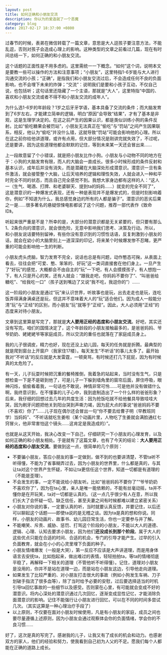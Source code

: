 ```yaml
---
layout: post
title: 如何正确和小朋友交流
description: 你以为的爱造就了一个恶魔
category: blog
date: 2017-02-17 18:37:00 +0800
---
```



过春节的时候，表弟在微信转载了一篇文章，意思是大人逗孩子要注意方法，不能乱逗，否则对孩子会造成心理上的影响。这种类型的文章之前看过几篇，现在有时间总结一下，如何正确的和小朋友交流。

这个话题的正面性是不用多虑的。这里需统一一下概念。“如何”这个词，说明本文是要教一些可以操作的方法和注意事项；“小朋友”，这里特指1-6岁能与大人进行沟通交流的小孩；“正确”，是指我们和小朋友交流过后，不会造成任何不良的负面影响，也不会埋下未来的炸弹；“交流”：说明我们是要和小孩子互动，不仅自己说，也包括听；这句话里还隐藏了一个主语，那就是“大人”，这里特指“中国的、喜欢和小朋友交流或者不得不和小朋友交流的成年人”。

为什么选1-6岁的年龄段？1岁之后牙牙学语，基本具备了交流的条件；而大脑发育到了6岁左右，才能建立简单的逻辑，明白“原因”会导致“结果”，才有了基本是非观，这是生理学决定的。在这之前产生的因果认识，都是类似训练小狗的条件反射。比如“偷吃糖果会被罚站”，小朋友无法真正在“偷吃”与“罚站”之间产生因果联系，相反，他认为“偷吃”并没什么错，这就导致“罚站”可能会影响他的心理。所以在这之前你给他讲道理，或许有点用，但大部分情况是刚讲完就失效了，不过呢，还是要讲，因为这些道理他都会默默的记住，等到未来某一天还会冒出来……

上一段故意留了个小错误，就是把小朋友比作小狗。小朋友与小动物不同的地方在于：小狗的大脑发育有限，而人的大脑会一直成长。很多小时候形成的条件反射和基本认识，成年后并没有消失，而是潜藏在大脑深处形成潜意识。潜意识一旦有条件激活，就会接管整个大脑，让后天培养的逻辑和理性失效，人就会进入一种和平时完全不同的状态，而且自己完全感觉不到。我想大家身边都有这样的人：“这人一（生气、喝酒、打牌、和老婆聊天、提到ta的妈妈……）就变的完全不同了”，这是潜意识的一种爆发式表现，还有一种是表现并不是爆发式的，但是时刻影响着你，例如“不知道为什么，我总感觉身边的所有的人都是骗子”。潜意识的恶劣后果之一是……很多著名的悬疑惊悚电影都说了这个问题，推荐一部代表作《致命ID》。

听起来很严重是不是？所幸的是，大部分的潜意识都是无关紧要的，但只要有那么1、2条负向的潜意识，就会很危险，无意中影响我们思考、决策及行动。所以，和小朋友说话要特别留神，有些你没有意识到的习惯性话语，反复刺激到小朋友的话，就会在幼小的大脑里刻上一道深深的印记，将来某个时候爆发惨不忍睹，更严重的可能会影响他一生的判断。

小朋友虎头虎脑，智力发育不完全，说话也总是有问题，动作憨态可掬，从表面上看去，往往会把“可爱、憨、笨笨的、好玩”这一类词直接套在他们身上。一旦产生了“好玩”的感觉，大概都会不由自主的“玩”一下吧，有人会摸摸孩子，有人想抱一下，有人只是开心的笑，还有人就会：“跟我走吧，你妈妈不要你了”、“叫爸爸给糖吃”、“给我吃一口”（孩子送到嘴边了又说“我不吃，我逗你的”）……

这一阶段的小朋友是通过“玩”来认识世界，听故事也是玩，出去走走也是玩，连吃饭弄得满身满桌还是玩，但这并不意味着大人的“玩”适合他们。因为成人一般能分清“玩”与“正经”的区别，而小朋友“玩”就等于“正经”。因此，大人必须用“正经”的态度来对待小朋友。

文章到这里算是写完了，那就是**大人要用正经的态度和小朋友交流**。好吧，其实还没有写完。咱们的国情决定了，这个年龄段的小朋友接触最多的，是爸爸妈妈、爷爷奶奶、姥姥姥爷等家庭成员，所以交流的重任也就落在了家庭成员身上。

我的儿子很调皮，精力也好，现在还没上幼儿园，每天的任务就是折腾。最典型的就是爬到窗台上开窗户（我家住17楼）。每天发生“不听话”的事儿太多了。最开始我对“不听话”的反应就是大发雷霆，一顿臭骂，有时候还打几下屁屁，因为有时候真的太危险了。

有一天，儿子玩耍时候把沉重的餐椅推倒，我着急的站起来，当时没有生气，只是想检查一下是不是砸到他了，可是儿子一下躲到墙角里的窗帘后面，屏住呼吸，眼神闪烁，偷偷看着我，一句话也不敢说，神情非常可怜……可是他并没有做错什么啊，我终意识到，在不懂事的儿子心中，我到底制造出了一个什么样的爸爸形象？后来，我仔细的回想过去几年的共度生活：因为抢饭吃就不给他餐具导致哇哇大哭，因为刷牙问题把他关到阳台哭到声嘶力竭，因为屁大点的事说“爸爸妈妈不要（不喜欢）你了”……儿子现在偶尔还会冒出一句“你不要去给曹子明（早教班同学）当妈妈”、“不听话就吃生姜啦（某个动画片里，人物吃了生姜就会满脸通红七窍冒火，他非常害怕这个镜头……这肯定是我造成的）”。

也就是从这天开始，我决心改变一下自己，仔细研究一下小朋友的心理发育，以及如何正确的和小朋友相处。于是就有了这篇文章，也有了今天的结论：**大人要用正经的态度和小朋友交流**。要做到这一点，很简单的几个原则：

* 不要骗小朋友，答应小朋友的事一定做到，做不到的也要讲清楚，不管ta听不听得懂，不能为了省事糊弄过去，因为小朋友的世界里，什么都是真的，与其让ta对这个世界产生怀疑，不如让ta更信任这个世界，知道一切都是有道理的（不能是歪理）。
* 不会发生的事，一定不能说给小朋友听。比如“爸爸妈妈不要你了”“爷爷奶奶不喜欢你了”，因为在ta心里，亲人是唯一能依赖的，不能有丝毫动摇，ta并不懂你是在开玩笑，ta对一切都是认真的。（这一点几乎很少有人在意，所以我们长大了会怀疑一切，缺乏信任，甚至夫妻之间有时候都难以建立紧密关系）
* 小朋友对你说的事，一定要认真的听，当时就要认真反馈，并要记住，以后还可以聊起这个话题——即使ta说的是无稽之谈。因为ta是真的想和你说。同样，小朋友的动画片、故事书、幼儿园日常生活，你也一定要参与并了解。
* 不能嘲笑、斥责、威胁、惩罚、打骂这个阶段的小朋友，不能以大人的道德、逻辑、心理、认知去要求小朋友，因为他们**还没成长到那个阶段**。属于大人的这些优点只能在合适的时间、合适的机会，专门的引导才能产生。过早的引入负面教育，就会在小小的心灵里埋下负面的种子。
* 小朋友情绪爆发（一般是大哭），第一反应不应该是大声讲道理，而是用身体语言去安抚ta，比如抱起来，做出难过的表情，轻轻拍拍ta，等ta的情绪彻底平稳了，再解释一下相关的道理（不管他听不听得懂）。记住，道理对小朋友是没用的，你并不是站在道理一边，而是站在小朋友这边，引导他走向道理。
* 如果发生了比较严重的、对小朋友打击很大的事故（例如小狗发生车祸、刀子划破手指流了很多血等），除了当时给予必要的安慰，过后要选择适当的时机引导ta回忆事故的一些细节以及感受。否则蒙在心里，有可能就会变成不好的潜意识。将内心深处的潜意识通过几次回忆，逐渐变成显性记忆，才能消除负面潜意识的影响。记住不能强行让小朋友进行回忆，可以在不同的时间多尝试几次。（其实这算是一种心理治疗手段了）
* 以上原则，不仅要在面对小朋友时候使用，凡是有小朋友的家庭，成员之间也要尽量遵循上述原则，因为小朋友会通过观察体会你的负面情绪，学会你的不良习惯……

好了，这次是真的写完了。感谢我的儿子，让我又有了成长的机会和动力。也感谢双方的家人，他们的经验和努力，使我看到自己初为人父的不足。愿我们每个人都能在正确的道路上成长。